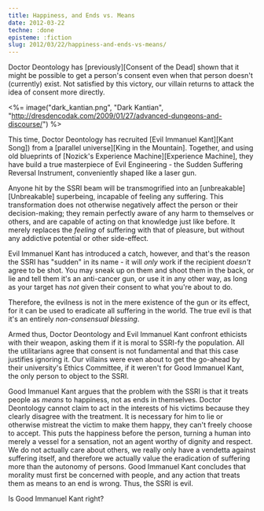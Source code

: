 ```yaml
---
title: Happiness, and Ends vs. Means
date: 2012-03-22
techne: :done
episteme: :fiction
slug: 2012/03/22/happiness-and-ends-vs-means/
---
```


Doctor Deontology has [previously][Consent of the Dead] shown that it might be possible to get a person's consent even when that person doesn't (currently) exist. Not satisfied by this victory, our villain returns to attack the idea of consent more directly.

<%= image("dark_kantian.png", "Dark Kantian", "http://dresdencodak.com/2009/01/27/advanced-dungeons-and-discourse/") %>

This time, Doctor Deontology has recruited [Evil Immanuel Kant][Kant Song]) from a [parallel universe][King in the Mountain]. Together, and using old blueprints of [Nozick's Experience Machine][Experience Machine], they have build a true masterpiece of Evil Engineering - the Sudden Suffering Reversal Instrument, conveniently shaped like a laser gun.

Anyone hit by the SSRI beam will be transmogrified into an [unbreakable][Unbreakable] superbeing, incapable of feeling any suffering. This transformation does not otherwise negatively affect the person or their decision-making; they remain perfectly aware of any harm to themselves or others, and are capable of acting on that knowledge just like before. It merely replaces the *feeling* of suffering with that of pleasure, but without any addictive potential or other side-effect.

Evil Immanuel Kant has introduced a catch, however, and that's the reason the SSRI has "sudden" in its name - it will *only* work if the recipient *doesn't* agree to be shot. You may sneak up on them and shoot them in the back, or lie and tell them it's an anti-cancer gun, or use it in any other way, as long as your target has *not* given their consent to what you're about to do.

Therefore, the evilness is not in the mere existence of the gun or its effect, for it can be used to eradicate all suffering in the world. The true evil is that it's an entirely *non-consensual blessing*. 

Armed thus, Doctor Deontology and Evil Immanuel Kant confront ethicists with their weapon, asking them if it is moral to SSRI-fy the population. All the utilitarians agree that consent is not fundamental and that this case justifies ignoring it. Our villains were even about to get the go-ahead by their university's Ethics Committee, if it weren't for Good Immanuel Kant, the only person to object to the SSRI.

Good Immanuel Kant argues that the problem with the SSRI is that it treats people as *means* to happiness, not as ends in themselves. Doctor Deontology cannot claim to act in the interests of his victims because they clearly disagree with the treatment. It is necessary for him to lie or otherwise mistreat the victim to make them happy, they can't freely choose to accept. This puts the happiness before the person, turning a human into merely a vessel for a sensation, not an agent worthy of dignity and respect. We do not actually care about others, we really only have a vendetta against suffering itself, and therefore we actually value the eradication of suffering more than the autonomy of persons. Good Immanuel Kant concludes that morality must first be concerned with people, and any action that treats them as means to an end is wrong. Thus, the SSRI is evil.

Is Good Immanuel Kant right?
